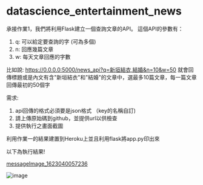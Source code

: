 # datascience_entertainment_news



承接作業1，我們將利用Flask建立一個查詢文章的API。
這個API的參數有：
1. q: 可以給定要查詢的字 (可為多個)
2. n: 回應幾篇文章
3. w: 每天文章回應的字數
 
比如說: https://0.0.0.0:5000/news_api?q=新垣結衣,結婚&n=10&w=50
就會回傳標題或是內文有含"新垣結衣"和"結婚"的文章中，選最多10篇文章，每一篇文章回傳最初的50個字
 
需求:
1. api回傳的格式必須要是json格式 （key的名稱自訂)
2. 請上傳原始碼到github，並提供url以供檢查
3. 提供執行之畫面截圖

利用作業一的結果建置到Heroku上並且利用flask將app.py印出來

以下為執行結果!


[messageImage_1623040057236](https://user-images.githubusercontent.com/66390845/120959361-2d0b5b80-c78c-11eb-8c75-b351fa0e4b3e.jpeg)

![image](https://user-images.githubusercontent.com/66390845/120958730-e10be700-c78a-11eb-9801-473c789cfab1.png)
